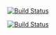 [![Build Status](https://travis-ci.org/shardool/EnvironmentSpecificTasks.svg)](https://travis-ci.org/shardool/EnvironmentSpecificTasks)

[![Build Status](https://travis-ci.org/shardool/Tasks.svg?branch=dev)](https://travis-ci.org/shardool/Tasks)